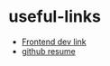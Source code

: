 # useful-links

* [Frontend dev link](https://github.com/aquelito/frontend-dev-bookmarks)
* [github resume](https://gist.github.com/aquelito/8596717)
